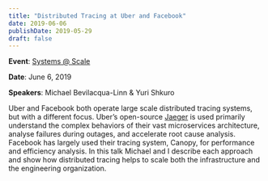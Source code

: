```yaml
---
title: "Distributed Tracing at Uber and Facebook"
date: 2019-06-06
publishDate: 2019-05-29
draft: false
---
```


**Event**: [Systems @ Scale](https://systemsatscale2019.splashthat.com/)

**Date**: June 6, 2019

**Speakers**: Michael Bevilacqua-Linn & Yuri Shkuro

Uber and Facebook both operate large scale distributed tracing systems, but with a different focus. Uber’s open-source [Jaeger](https://jaegertracing.io) is used primarily understand the complex behaviors of their vast microservices architecture, analyse failures during outages, and accelerate root cause analysis. Facebook has largely used their tracing system, Canopy, for performance and efficiency analysis. In this talk Michael and I describe each approach and show how distributed tracing helps to scale both the infrastructure and the engineering organization.
